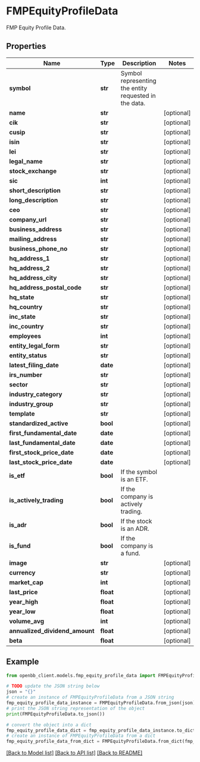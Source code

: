 # FMPEquityProfileData

FMP Equity Profile Data.

## Properties

Name | Type | Description | Notes
------------ | ------------- | ------------- | -------------
**symbol** | **str** | Symbol representing the entity requested in the data. | 
**name** | **str** |  | [optional] 
**cik** | **str** |  | [optional] 
**cusip** | **str** |  | [optional] 
**isin** | **str** |  | [optional] 
**lei** | **str** |  | [optional] 
**legal_name** | **str** |  | [optional] 
**stock_exchange** | **str** |  | [optional] 
**sic** | **int** |  | [optional] 
**short_description** | **str** |  | [optional] 
**long_description** | **str** |  | [optional] 
**ceo** | **str** |  | [optional] 
**company_url** | **str** |  | [optional] 
**business_address** | **str** |  | [optional] 
**mailing_address** | **str** |  | [optional] 
**business_phone_no** | **str** |  | [optional] 
**hq_address_1** | **str** |  | [optional] 
**hq_address_2** | **str** |  | [optional] 
**hq_address_city** | **str** |  | [optional] 
**hq_address_postal_code** | **str** |  | [optional] 
**hq_state** | **str** |  | [optional] 
**hq_country** | **str** |  | [optional] 
**inc_state** | **str** |  | [optional] 
**inc_country** | **str** |  | [optional] 
**employees** | **int** |  | [optional] 
**entity_legal_form** | **str** |  | [optional] 
**entity_status** | **str** |  | [optional] 
**latest_filing_date** | **date** |  | [optional] 
**irs_number** | **str** |  | [optional] 
**sector** | **str** |  | [optional] 
**industry_category** | **str** |  | [optional] 
**industry_group** | **str** |  | [optional] 
**template** | **str** |  | [optional] 
**standardized_active** | **bool** |  | [optional] 
**first_fundamental_date** | **date** |  | [optional] 
**last_fundamental_date** | **date** |  | [optional] 
**first_stock_price_date** | **date** |  | [optional] 
**last_stock_price_date** | **date** |  | [optional] 
**is_etf** | **bool** | If the symbol is an ETF. | 
**is_actively_trading** | **bool** | If the company is actively trading. | 
**is_adr** | **bool** | If the stock is an ADR. | 
**is_fund** | **bool** | If the company is a fund. | 
**image** | **str** |  | [optional] 
**currency** | **str** |  | [optional] 
**market_cap** | **int** |  | [optional] 
**last_price** | **float** |  | [optional] 
**year_high** | **float** |  | [optional] 
**year_low** | **float** |  | [optional] 
**volume_avg** | **int** |  | [optional] 
**annualized_dividend_amount** | **float** |  | [optional] 
**beta** | **float** |  | [optional] 

## Example

```python
from openbb_client.models.fmp_equity_profile_data import FMPEquityProfileData

# TODO update the JSON string below
json = "{}"
# create an instance of FMPEquityProfileData from a JSON string
fmp_equity_profile_data_instance = FMPEquityProfileData.from_json(json)
# print the JSON string representation of the object
print(FMPEquityProfileData.to_json())

# convert the object into a dict
fmp_equity_profile_data_dict = fmp_equity_profile_data_instance.to_dict()
# create an instance of FMPEquityProfileData from a dict
fmp_equity_profile_data_from_dict = FMPEquityProfileData.from_dict(fmp_equity_profile_data_dict)
```
[[Back to Model list]](../README.md#documentation-for-models) [[Back to API list]](../README.md#documentation-for-api-endpoints) [[Back to README]](../README.md)


